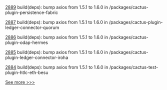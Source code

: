 
[2889](https://github.com/hyperledger/cacti/pull/2889) build(deps): bump axios from 1.5.1 to 1.6.0 in /packages/cactus-plugin-persistence-fabric

[2887](https://github.com/hyperledger/cacti/pull/2887) build(deps): bump axios from 1.5.1 to 1.6.0 in /packages/cactus-plugin-ledger-connector-quorum

[2886](https://github.com/hyperledger/cacti/pull/2886) build(deps): bump axios from 1.5.1 to 1.6.0 in /packages/cactus-plugin-odap-hermes

[2885](https://github.com/hyperledger/cacti/pull/2885) build(deps): bump axios from 1.5.1 to 1.6.0 in /packages/cactus-plugin-ledger-connector-iroha

[2884](https://github.com/hyperledger/cacti/pull/2884) build(deps): bump axios from 1.5.1 to 1.6.0 in /packages/cactus-test-plugin-htlc-eth-besu


[See more >>>](https://start-here.hyperledger.org/pull-requests)
